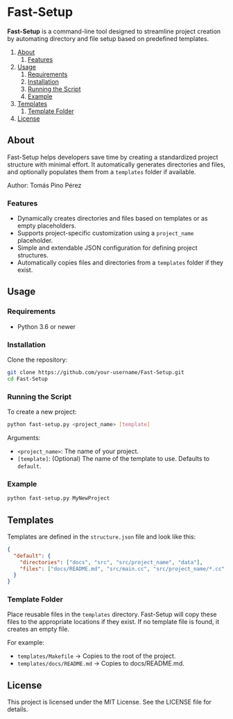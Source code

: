 # Fast-Setup

**Fast-Setup** is a command-line tool designed to streamline project creation by automating directory and file setup based on predefined templates.

1. [About](#about)
   1. [Features](#features)
2. [Usage](#usage)
   1. [Requirements](#requirements)
   2. [Installation](#installation)
   3. [Running the Script](#running-the-script)
   4. [Example](#example)
3. [Templates](#templates)
   1. [Template Folder](#template-folder)
4. [License](#license)

## About

Fast-Setup helps developers save time by creating a standardized project structure with minimal effort. It automatically generates directories and files, and optionally populates them from a `templates` folder if available.

Author: Tomás Pino Pérez
### Features

- Dynamically creates directories and files based on templates or as empty placeholders.
- Supports project-specific customization using a `project_name` placeholder.
- Simple and extendable JSON configuration for defining project structures.
- Automatically copies files and directories from a `templates` folder if they exist.

## Usage
### Requirements

- Python 3.6 or newer

### Installation

Clone the repository:

```bash
git clone https://github.com/your-username/Fast-Setup.git
cd Fast-Setup
```

### Running the Script

To create a new project:
```bash
python fast-setup.py <project_name> [template]
```

Arguments:
- `<project_name>`: The name of your project.
- `[template]`: (Optional) The name of the template to use. Defaults to `default`.

### Example

```bash
python fast-setup.py MyNewProject
```

## Templates

Templates are defined in the `structure.json` file and look like this:
```json
{
  "default": {
    "directories": ["docs", "src", "src/project_name", "data"],
    "files": ["docs/README.md", "src/main.cc", "src/project_name/*.cc", "src/project_name/*.h", "data/input.txt", "Makefile"]
  }
}
```

### Template Folder

Place reusable files in the `templates` directory. Fast-Setup will copy these files to the appropriate locations if they exist. If no template file is found, it creates an empty file.

For example:
- `templates/Makefile` → Copies to the root of the project.
- `templates/docs/README.md` → Copies to docs/README.md.

## License

This project is licensed under the MIT License. See the LICENSE file for details.
